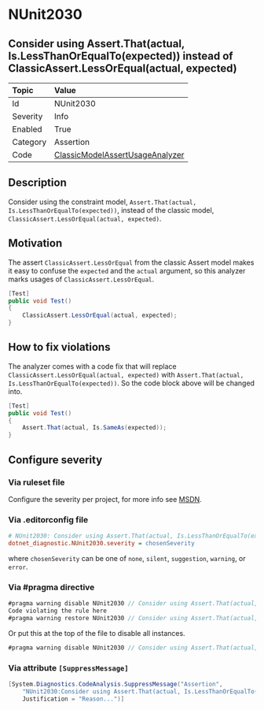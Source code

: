 # NUnit2030

## Consider using Assert.That(actual, Is.LessThanOrEqualTo(expected)) instead of ClassicAssert.LessOrEqual(actual, expected)

| Topic    | Value
| :--      | :--
| Id       | NUnit2030
| Severity | Info
| Enabled  | True
| Category | Assertion
| Code     | [ClassicModelAssertUsageAnalyzer](https://github.com/nunit/nunit.analyzers/blob/4.4.0/src/nunit.analyzers/ClassicModelAssertUsage/ClassicModelAssertUsageAnalyzer.cs)

## Description

Consider using the constraint model, `Assert.That(actual, Is.LessThanOrEqualTo(expected))`, instead of the classic
model, `ClassicAssert.LessOrEqual(actual, expected)`.

## Motivation

The assert `ClassicAssert.LessOrEqual` from the classic Assert model makes it easy to confuse the `expected` and the
`actual` argument, so this analyzer marks usages of `ClassicAssert.LessOrEqual`.

```csharp
[Test]
public void Test()
{
    ClassicAssert.LessOrEqual(actual, expected);
}
```

## How to fix violations

The analyzer comes with a code fix that will replace `ClassicAssert.LessOrEqual(actual, expected)` with
`Assert.That(actual, Is.LessThanOrEqualTo(expected))`. So the code block above will be changed into.

```csharp
[Test]
public void Test()
{
    Assert.That(actual, Is.SameAs(expected));
}
```

<!-- start generated config severity -->
## Configure severity

### Via ruleset file

Configure the severity per project, for more info see
[MSDN](https://learn.microsoft.com/en-us/visualstudio/code-quality/using-rule-sets-to-group-code-analysis-rules?view=vs-2022).

### Via .editorconfig file

```ini
# NUnit2030: Consider using Assert.That(actual, Is.LessThanOrEqualTo(expected)) instead of ClassicAssert.LessOrEqual(actual, expected)
dotnet_diagnostic.NUnit2030.severity = chosenSeverity
```

where `chosenSeverity` can be one of `none`, `silent`, `suggestion`, `warning`, or `error`.

### Via #pragma directive

```csharp
#pragma warning disable NUnit2030 // Consider using Assert.That(actual, Is.LessThanOrEqualTo(expected)) instead of ClassicAssert.LessOrEqual(actual, expected)
Code violating the rule here
#pragma warning restore NUnit2030 // Consider using Assert.That(actual, Is.LessThanOrEqualTo(expected)) instead of ClassicAssert.LessOrEqual(actual, expected)
```

Or put this at the top of the file to disable all instances.

```csharp
#pragma warning disable NUnit2030 // Consider using Assert.That(actual, Is.LessThanOrEqualTo(expected)) instead of ClassicAssert.LessOrEqual(actual, expected)
```

### Via attribute `[SuppressMessage]`

```csharp
[System.Diagnostics.CodeAnalysis.SuppressMessage("Assertion",
    "NUnit2030:Consider using Assert.That(actual, Is.LessThanOrEqualTo(expected)) instead of ClassicAssert.LessOrEqual(actual, expected)",
    Justification = "Reason...")]
```
<!-- end generated config severity -->
